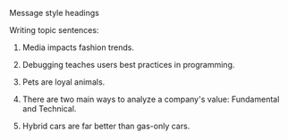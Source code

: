 Message style headings
 
Writing topic sentences:
 
1. Media impacts fashion trends.
 
1. Debugging teaches users best practices in programming.
 
1. Pets are loyal animals.
 
1. There are two main ways to analyze a company's value: Fundamental and Technical.
 
1. Hybrid cars are far better than gas-only cars.